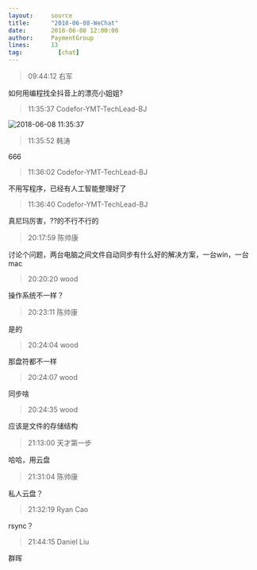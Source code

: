 ```yaml
---
layout:     source 
title:      "2018-06-08-WeChat"
date:       2018-06-08 12:00:00
author:     PaymentGroup
lines:      13 
tag:		  [chat]
---
```

> 09:44:12  右军  
   
如何用编程找全抖音上的漂亮小姐姐?  
   
> 11:35:37  Codefor-YMT-TechLead-BJ  
   
![2018-06-08 11:35:37](http://static.cocolian.cn/img/201806/20180608_113537.png) 
   
> 11:35:52  韩涛  
   
666  
   
> 11:36:02  Codefor-YMT-TechLead-BJ  
   
不用写程序，已经有人工智能整理好了  
   
> 11:36:40  Codefor-YMT-TechLead-BJ  
   
真尼玛厉害，??的不行不行的  
   
> 20:17:59  陈帅康  
   
讨论个问题，两台电脑之间文件自动同步有什么好的解决方案，一台win，一台mac  
   
> 20:20:20  wood  
   
操作系统不一样？  
   
> 20:23:11  陈帅康  
   
是的  
   
> 20:24:04  wood  
   
那盘符都不一样  
   
> 20:24:07  wood  
   
同步啥  
   
> 20:24:35  wood  
   
应该是文件的存储结构  
   
> 21:13:00  天才第一步  
   
哈哈，用云盘  
   
> 21:31:04  陈帅康  
   
私人云盘？  
   
> 21:32:19  Ryan Cao  
   
rsync？  
   
> 21:44:15  Daniel Liu  
   
群晖  
   
